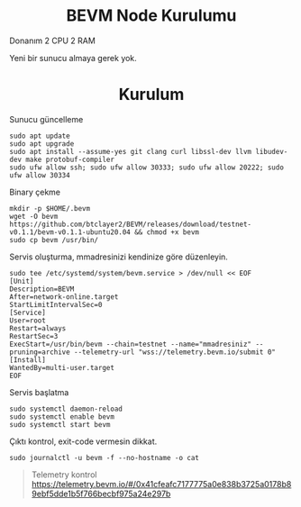 <h1 align="center">BEVM Node Kurulumu</h1>

Donanım
2 CPU 2 RAM

Yeni bir sunucu almaya gerek yok.

<h1 align="center">Kurulum</h1>


Sunucu güncelleme

    sudo apt update
    sudo apt upgrade
    sudo apt install --assume-yes git clang curl libssl-dev llvm libudev-dev make protobuf-compiler
    sudo ufw allow ssh; sudo ufw allow 30333; sudo ufw allow 20222; sudo ufw allow 30334


Binary çekme

    mkdir -p $HOME/.bevm
    wget -O bevm https://github.com/btclayer2/BEVM/releases/download/testnet-v0.1.1/bevm-v0.1.1-ubuntu20.04 && chmod +x bevm
    sudo cp bevm /usr/bin/

Servis oluşturma, mmadresinizi kendinize göre düzenleyin.

    sudo tee /etc/systemd/system/bevm.service > /dev/null << EOF
    [Unit]
    Description=BEVM
    After=network-online.target
    StartLimitIntervalSec=0
    [Service]
    User=root
    Restart=always
    RestartSec=3
    ExecStart=/usr/bin/bevm --chain=testnet --name="mmadresiniz" --pruning=archive --telemetry-url "wss://telemetry.bevm.io/submit 0"
    [Install]
    WantedBy=multi-user.target
    EOF

Servis başlatma

    sudo systemctl daemon-reload
    sudo systemctl enable bevm
    sudo systemctl start bevm

Çıktı kontrol, exit-code vermesin dikkat.

    sudo journalctl -u bevm -f --no-hostname -o cat

> Telemetry kontrol
https://telemetry.bevm.io/#/0x41cfeafc7177775a0e838b3725a0178b89ebf5dde1b5f766becbf975a24e297b
